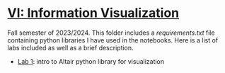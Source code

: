 # [VI: Information Visualization](https://www.fib.upc.edu/en/studies/bachelors-degrees/bachelor-degree-data-science-and-engineering/curriculum/syllabus/VI-GCED)
Fall semester of 2023/2024. This folder includes a _requirements.txt_ file containing python libraries I have used in the notebooks. Here is a list of labs included as well as a brief description.

* [Lab 1](/VI/lab1): intro to Altair python library for visualization